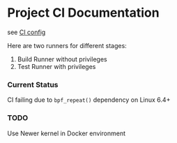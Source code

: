 # Project CI Documentation

see [CI config](../.gitlab-ci.yml)

Here are two runners for different stages:

1. Build Runner without privileges
2. Test Runner with privileges

### Current Status

CI failing due to `bpf_repeat()` dependency on Linux 6.4+

### TODO

Use Newer kernel in Docker environment
